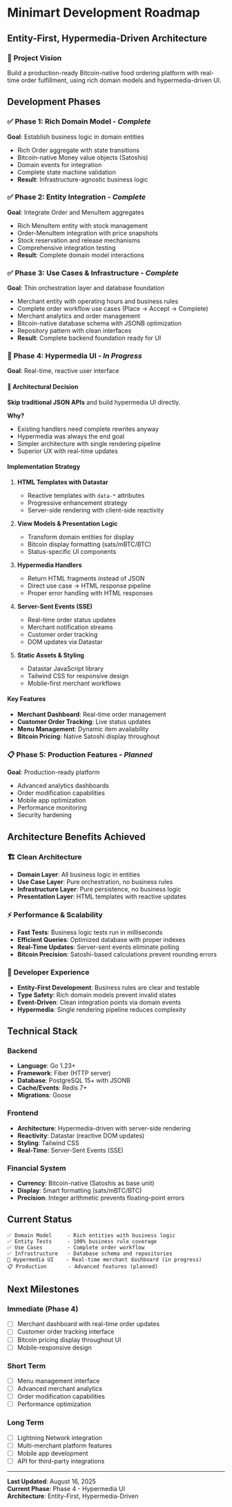 # Minimart Development Roadmap

## Entity-First, Hypermedia-Driven Architecture

### 🎯 **Project Vision**
Build a production-ready Bitcoin-native food ordering platform with real-time order fulfillment, using rich domain models and hypermedia-driven UI.

## Development Phases

### ✅ **Phase 1: Rich Domain Model** - *Complete*
**Goal**: Establish business logic in domain entities
- Rich Order aggregate with state transitions
- Bitcoin-native Money value objects (Satoshis)
- Domain events for integration
- Complete state machine validation
- **Result**: Infrastructure-agnostic business logic

### ✅ **Phase 2: Entity Integration** - *Complete*  
**Goal**: Integrate Order and MenuItem aggregates
- Rich MenuItem entity with stock management
- Order-MenuItem integration with price snapshots
- Stock reservation and release mechanisms
- Comprehensive integration testing
- **Result**: Complete domain model interactions

### ✅ **Phase 3: Use Cases & Infrastructure** - *Complete*
**Goal**: Thin orchestration layer and database foundation
- Merchant entity with operating hours and business rules
- Complete order workflow use cases (Place → Accept → Complete)
- Merchant analytics and order management
- Bitcoin-native database schema with JSONB optimization
- Repository pattern with clean interfaces
- **Result**: Complete backend foundation ready for UI

### 🚧 **Phase 4: Hypermedia UI** - *In Progress*
**Goal**: Real-time, reactive user interface

#### 🎯 **Architectural Decision**
**Skip traditional JSON APIs** and build hypermedia UI directly.

**Why?**
- Existing handlers need complete rewrites anyway
- Hypermedia was always the end goal
- Simpler architecture with single rendering pipeline
- Superior UX with real-time updates

#### Implementation Strategy
1. **HTML Templates with Datastar**
   - Reactive templates with `data-*` attributes
   - Progressive enhancement strategy
   - Server-side rendering with client-side reactivity

2. **View Models & Presentation Logic**
   - Transform domain entities for display
   - Bitcoin display formatting (sats/mBTC/BTC)
   - Status-specific UI components

3. **Hypermedia Handlers**
   - Return HTML fragments instead of JSON  
   - Direct use case → HTML response pipeline
   - Proper error handling with HTML responses

4. **Server-Sent Events (SSE)**
   - Real-time order status updates
   - Merchant notification streams
   - Customer order tracking
   - DOM updates via Datastar

5. **Static Assets & Styling**
   - Datastar JavaScript library
   - Tailwind CSS for responsive design
   - Mobile-first merchant workflows

#### Key Features
- **Merchant Dashboard**: Real-time order management
- **Customer Order Tracking**: Live status updates
- **Menu Management**: Dynamic item availability
- **Bitcoin Pricing**: Native Satoshi display throughout

### 📋 **Phase 5: Production Features** - *Planned*
**Goal**: Production-ready platform
- Advanced analytics dashboards
- Order modification capabilities
- Mobile app optimization
- Performance monitoring
- Security hardening

## Architecture Benefits Achieved

### 🏗️ **Clean Architecture**
- **Domain Layer**: All business logic in entities
- **Use Case Layer**: Pure orchestration, no business rules  
- **Infrastructure Layer**: Pure persistence, no business logic
- **Presentation Layer**: HTML templates with reactive updates

### ⚡ **Performance & Scalability**
- **Fast Tests**: Business logic tests run in milliseconds
- **Efficient Queries**: Optimized database with proper indexes
- **Real-Time Updates**: Server-sent events eliminate polling
- **Bitcoin Precision**: Satoshi-based calculations prevent rounding errors

### 🔧 **Developer Experience**
- **Entity-First Development**: Business rules are clear and testable
- **Type Safety**: Rich domain models prevent invalid states
- **Event-Driven**: Clean integration points via domain events
- **Hypermedia**: Single rendering pipeline reduces complexity

## Technical Stack

### **Backend**
- **Language**: Go 1.23+
- **Framework**: Fiber (HTTP server)
- **Database**: PostgreSQL 15+ with JSONB
- **Cache/Events**: Redis 7+
- **Migrations**: Goose

### **Frontend** 
- **Architecture**: Hypermedia-driven with server-side rendering
- **Reactivity**: Datastar (reactive DOM updates)
- **Styling**: Tailwind CSS
- **Real-Time**: Server-Sent Events (SSE)

### **Financial System**
- **Currency**: Bitcoin-native (Satoshis as base unit)
- **Display**: Smart formatting (sats/mBTC/BTC)
- **Precision**: Integer arithmetic prevents floating-point errors

## Current Status

```
✅ Domain Model     - Rich entities with business logic
✅ Entity Tests     - 100% business rule coverage  
✅ Use Cases        - Complete order workflow
✅ Infrastructure   - Database schema and repositories
🚧 Hypermedia UI    - Real-time merchant dashboard (in progress)
📋 Production       - Advanced features (planned)
```

## Next Milestones

### **Immediate (Phase 4)**
- [ ] Merchant dashboard with real-time order updates
- [ ] Customer order tracking interface
- [ ] Bitcoin pricing display throughout UI
- [ ] Mobile-responsive design

### **Short Term**
- [ ] Menu management interface
- [ ] Advanced merchant analytics
- [ ] Order modification capabilities
- [ ] Performance optimization

### **Long Term**
- [ ] Lightning Network integration
- [ ] Multi-merchant platform features
- [ ] Mobile app development
- [ ] API for third-party integrations

---

**Last Updated**: August 16, 2025  
**Current Phase**: Phase 4 - Hypermedia UI  
**Architecture**: Entity-First, Hypermedia-Driven
